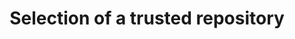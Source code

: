 ---
title: Selection of a trusted repository
page_num: 11
category: RDM
layout: docs_home
docs_css: markdown
---